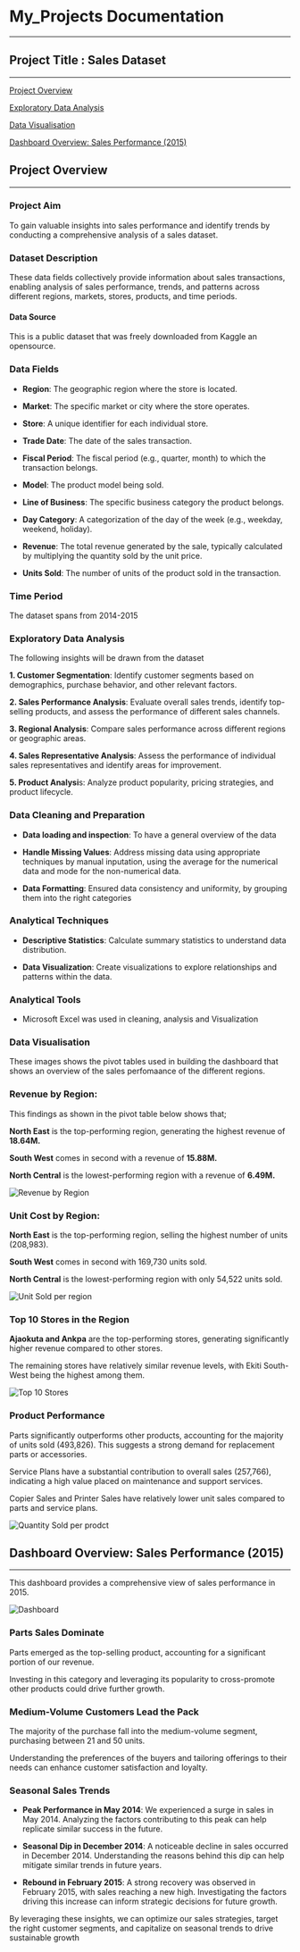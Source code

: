 # My_Projects Documentation
---
## Project Title : Sales Dataset

---
[Project Overview](#project-overview)

[Exploratory Data Analysis](#eploratory-dataanalysis)

[Data Visualisation](#data-visualisatio)

[Dashboard Overview: Sales Performance (2015)](Dashboard-overview:salesperformance(2015))

## Project Overview
---
### Project Aim
To gain valuable insights into sales performance and identify trends by conducting a comprehensive analysis of a sales dataset.

### Dataset Description
These data fields collectively provide information about sales transactions, enabling analysis of sales performance, trends, and patterns across different regions, markets, stores, products, and time periods.

#### Data Source 
This is a public dataset that was freely downloaded from Kaggle an opensource.

### Data Fields
- **Region**: The geographic region where the store is located.

- **Market**: The specific market or city where the store operates.

- **Store**: A unique identifier for each individual store.

- **Trade Date**: The date of the sales transaction.

- **Fiscal Period**: The fiscal period (e.g., quarter, month) to which the transaction belongs.

- **Model**: The product model being sold.

- **Line of Business**: The specific business category the product belongs.

- **Day Category**: A categorization of the day of the week (e.g., weekday, weekend, holiday).

- **Revenue**: The total revenue generated by the sale, typically calculated by multiplying the quantity sold by the unit price.

- **Units Sold**: The number of units of the product sold in the transaction.

### Time Period
The dataset spans from 2014-2015 
 
### Exploratory Data Analysis
The following insights will be drawn from the dataset

**1. Customer Segmentation**: Identify customer segments based on demographics, purchase behavior, and other relevant factors.

**2. Sales Performance Analysis**: Evaluate overall sales trends, identify top-selling products, and assess the performance of different sales channels.

**3. Regional Analysis**: Compare sales performance across different regions or geographic areas.

**4. Sales Representative Analysis**: Assess the performance of individual sales representatives and identify areas for improvement.

**5. Product Analysi**s: Analyze product popularity, pricing strategies, and product lifecycle.

### Data Cleaning and Preparation

- **Data loading and inspection**: To have a general overview of the data

- **Handle Missing Values**: Address missing data using appropriate techniques by manual inputation, using the average for the numerical data and mode for the non-numerical data.

- **Data Formatting**: Ensured data consistency and uniformity, by grouping them into the right categories

### Analytical Techniques

- **Descriptive Statistics**: Calculate summary statistics  to understand data distribution.

- **Data Visualization**: Create visualizations to explore relationships and patterns within the data.

### Analytical Tools 
- Microsoft Excel was used in cleaning, analysis and Visualization
  
### Data Visualisation

These images shows the pivot tables used in building the dashboard that shows an overview of the sales perfomaance of the different regions.

### Revenue by Region: 
This findings as shown in the pivot table below shows that;

**North East** is the top-performing region, generating the highest revenue of **18.64M.**

**South West** comes in second with a revenue of **15.88M.**

**North Central** is the lowest-performing region with a revenue of **6.49M.**

![Revenue by Region](https://github.com/user-attachments/assets/5320f782-cf30-468a-9b13-9008a84c9bbd)

### Unit Cost by Region:

**North East** is the top-performing region, selling the highest number of units (208,983).

**South West** comes in second with 169,730 units sold.

**North Central** is the lowest-performing region with only 54,522 units sold.

![Unit Sold per region](https://github.com/user-attachments/assets/4d51c13d-7d10-4fcb-9179-5be6c605ddc0)

### Top 10 Stores in the Region

**Ajaokuta and Ankpa** are the top-performing stores, generating significantly higher revenue compared to other stores.

The remaining stores have relatively similar revenue levels, with Ekiti South-West being the highest among them.

![Top 10 Stores](https://github.com/user-attachments/assets/0aeb0d83-28c5-40a2-9623-a1235c34302c)

### Product Performance

Parts significantly outperforms other products, accounting for the majority of units sold (493,826). This suggests a strong demand for replacement parts or accessories.

Service Plans have a substantial contribution to overall sales (257,766), indicating a high value placed on maintenance and support services.

Copier Sales and Printer Sales have relatively lower unit sales compared to parts and service plans.

![Quantity Sold per prodct](https://github.com/user-attachments/assets/ca0871dd-17d6-4e51-ab9b-c2e626ff2021)

## Dashboard Overview: Sales Performance (2015)
---
This dashboard provides a comprehensive view of sales performance in 2015.

![Dashboard](https://github.com/user-attachments/assets/20dee45a-1630-4fce-8aac-503aaf885bb0)


### Parts Sales Dominate 

Parts emerged as the top-selling product, accounting for a significant portion of our revenue. 

Investing in this category and leveraging its popularity to cross-promote other products could drive further growth.

### Medium-Volume Customers Lead the Pack 

The majority of the purchase fall into the medium-volume segment, purchasing between 21 and 50 units. 

Understanding the preferences of the buyers and tailoring offerings to their needs can enhance customer satisfaction and loyalty.

### Seasonal Sales Trends

- **Peak Performance in May 2014**: We experienced a surge in sales in May 2014. Analyzing the factors contributing to this peak can help replicate similar success in the future.

- **Seasonal Dip in December 2014**: A noticeable decline in sales occurred in December 2014. Understanding the reasons behind this dip can help mitigate similar trends in future years.

- **Rebound in February 2015**: A strong recovery was observed in February 2015, with sales reaching a new high. Investigating the factors driving this increase can inform strategic decisions for future growth.

By leveraging these insights, we can optimize our sales strategies, target the right customer segments, and capitalize on seasonal trends to drive sustainable growth

